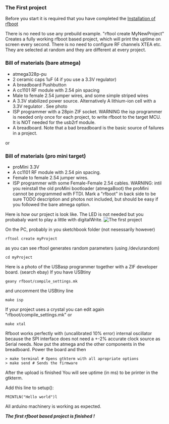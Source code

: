 ### The First project

Before you start it is required that you have completed the
[Installation of rfboot](Installation)

There is no need to use any prebuild example.
"rftool create MyNewProject"
Creates a fully working rfboot based project, which will print the uptime on screen
every second. There is no need to configure RF channels XTEA etc. They are selected at
random and they are different at every project.

### Bill of materials (bare atmega)
- atmega328p-pu
- 2 ceramic caps 1uF (4 if you use a 3.3V regulator)
- A breadboard Pushbutton
- A cc1101 RF module with 2.54 pin spacing
- Male to female 2.54 jumper wires, and some simple striped wires
- A 3.3V stabilized power source. Alternatively A lithium-ion cell with a 3.3V regulator
. See photo
- ISP programmer with a 28pin ZIF socket. WARNING the isp programmer is needed only once
for each project, to write rfboot to the target MCU. It is NOT needed for the usb2rf module. 
- A breadboard. Note that a bad breadboard is the basic source of failures in a project.

or

### Bill of materials (pro mini target)
- proMini 3.3V
- A cc1101 RF module with 2.54 pin spacing.
- Female to female 2.54 jumper wires.
- ISP programmer with some Female-Female 2.54 cables.
WARNING: intil you reinstall the old proMini bootloader (atmegaBoot) the proMini
cannot be programmed with FTDI. Mark a "rfboot" in back side to be sure
TODO description and photos not included, but should be easy if you followed the bare
atmega option.

Here is how our project is look like. The LED is not needed but you probabaly want to
play a little with digitalWrite.
![The first project](https://github.com/pkarsy/rfboot/blob/master/help/files/FirstRfbootProject.png)

On the PC, probably in you sketchbook folder (not nesessarily however)
```
rftool create myProject
```
as you can see rftool generates random parameters (using /dev/urandom)
```
cd myProject
```
Here is a photo of the USBasp programmer together with a ZIF developer board. (search ebay)
If you have USBtiny
```
geany rfboot/compile_settings.mk
```
and uncomment the USBtiny line
```
make isp
```
If your project uses a crystal you can edit again "rfboot/compile_settings.mk" or
```
make xtal
```
Rfboot works perfectly with (uncalibrated 10% error) internal oscillator because the SPI
interface does not need a +-2% accurate clock source as Serial needs.
Now put the atmega and the other components in the breadboard.
Power the board and then
```
> make terminal # Opens gtkterm with all apropriate options
> make send # Sends the firmware
```
After the upload is finished
You will see uptime (in ms) to be printer in the gtkterm.

Add this line to setup():
```
PRINTLN("Hello world")l
```
All arduino machinery is working as expected.

***The first rfboot based project is finished !***
